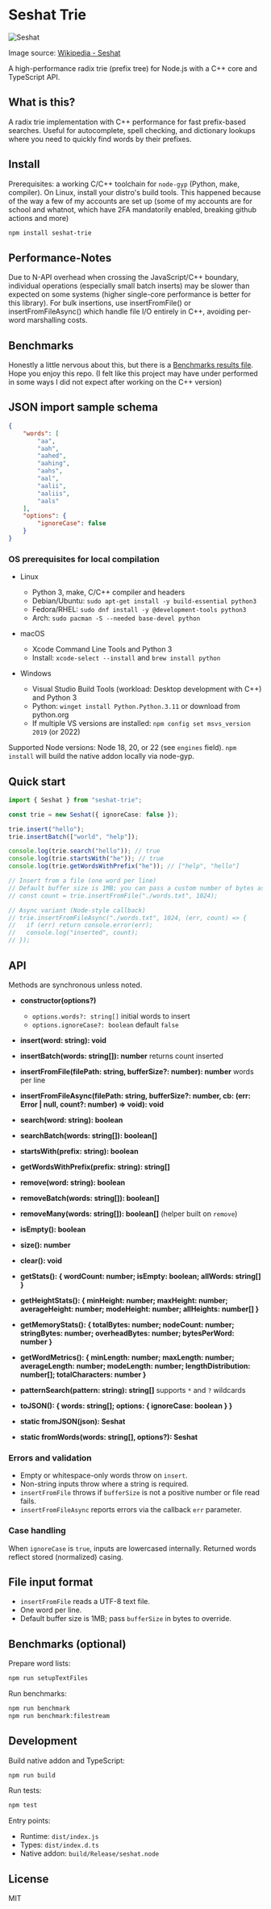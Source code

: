 # Seshat Trie

![Seshat](https://upload.wikimedia.org/wikipedia/commons/thumb/c/cc/Hatshepsut_and_Seshat.jpg/960px-Hatshepsut_and_Seshat.jpg)

Image source: [Wikipedia - Seshat](https://en.wikipedia.org/wiki/Seshat)

A high-performance radix trie (prefix tree) for Node.js with a C++ core and TypeScript API.

## What is this?

A radix trie implementation with C++ performance for fast prefix-based searches. Useful for autocomplete, spell checking, and dictionary lookups where you need to quickly find words by their prefixes.

## Install

Prerequisites: a working C/C++ toolchain for `node-gyp` (Python, make, compiler). On Linux, install your distro's build tools. This happened because of the way a few of my accounts are set up (some of my accounts are for school and whatnot, which have 2FA mandatorily enabled, breaking github actions and more)

```bash
npm install seshat-trie
```

## Performance-Notes
Due to N-API overhead when crossing the JavaScript/C++ boundary, individual operations (especially small batch inserts) may be slower than expected on some systems (higher single-core performance is better for this library). For bulk insertions, use insertFromFile() or insertFromFileAsync() which handle file I/O entirely in C++, avoiding per-word marshalling costs.

## Benchmarks

Honestly a little nervous about this, but there is a [Benchmarks results file](./benchmarks/benchmark.md). Hope you enjoy this repo. (I felt like this project may have under performed in some ways I did not expect after working on the C++ version)

## JSON import sample schema

```json
{
	"words": [
		"aa",
		"aah",
		"aahed",
		"aahing",
		"aahs",
		"aal",
		"aalii",
		"aaliis",
		"aals"
	],
	"options": {
		"ignoreCase": false
	}
}
```

### OS prerequisites for local compilation

- Linux

  - Python 3, make, C/C++ compiler and headers
  - Debian/Ubuntu: `sudo apt-get install -y build-essential python3`
  - Fedora/RHEL: `sudo dnf install -y @development-tools python3`
  - Arch: `sudo pacman -S --needed base-devel python`

- macOS

  - Xcode Command Line Tools and Python 3
  - Install: `xcode-select --install` and `brew install python`

- Windows
  - Visual Studio Build Tools (workload: Desktop development with C++) and Python 3
  - Python: `winget install Python.Python.3.11` or download from python.org
  - If multiple VS versions are installed: `npm config set msvs_version 2019` (or 2022)

Supported Node versions: Node 18, 20, or 22 (see `engines` field). `npm install` will build the native addon locally via node-gyp.

## Quick start

```ts
import { Seshat } from "seshat-trie";

const trie = new Seshat({ ignoreCase: false });

trie.insert("hello");
trie.insertBatch(["world", "help"]);

console.log(trie.search("hello")); // true
console.log(trie.startsWith("he")); // true
console.log(trie.getWordsWithPrefix("he")); // ["help", "hello"]

// Insert from a file (one word per line)
// Default buffer size is 1MB; you can pass a custom number of bytes as 2nd arg
// const count = trie.insertFromFile("./words.txt", 1024);

// Async variant (Node-style callback)
// trie.insertFromFileAsync("./words.txt", 1024, (err, count) => {
//   if (err) return console.error(err);
//   console.log("inserted", count);
// });
```

## API

Methods are synchronous unless noted.

- **constructor(options?)**

  - `options.words?: string[]` initial words to insert
  - `options.ignoreCase?: boolean` default `false`

- **insert(word: string): void**
- **insertBatch(words: string[]): number** returns count inserted
- **insertFromFile(filePath: string, bufferSize?: number): number** words per line
- **insertFromFileAsync(filePath: string, bufferSize?: number, cb: (err: Error | null, count?: number) => void): void**

- **search(word: string): boolean**
- **searchBatch(words: string[]): boolean[]**

- **startsWith(prefix: string): boolean**
- **getWordsWithPrefix(prefix: string): string[]**

- **remove(word: string): boolean**
- **removeBatch(words: string[]): boolean[]**
- **removeMany(words: string[]): boolean[]** (helper built on `remove`)

- **isEmpty(): boolean**
- **size(): number**
- **clear(): void**

- **getStats(): { wordCount: number; isEmpty: boolean; allWords: string[] }**
- **getHeightStats(): { minHeight: number; maxHeight: number; averageHeight: number; modeHeight: number; allHeights: number[] }**
- **getMemoryStats(): { totalBytes: number; nodeCount: number; stringBytes: number; overheadBytes: number; bytesPerWord: number }**
- **getWordMetrics(): { minLength: number; maxLength: number; averageLength: number; modeLength: number; lengthDistribution: number[]; totalCharacters: number }**

- **patternSearch(pattern: string): string[]** supports `*` and `?` wildcards

- **toJSON(): { words: string[]; options: { ignoreCase: boolean } }**
- **static fromJSON(json): Seshat**
- **static fromWords(words: string[], options?): Seshat**

### Errors and validation

- Empty or whitespace-only words throw on `insert`.
- Non-string inputs throw where a string is required.
- `insertFromFile` throws if `bufferSize` is not a positive number or file read fails.
- `insertFromFileAsync` reports errors via the callback `err` parameter.

### Case handling

When `ignoreCase` is `true`, inputs are lowercased internally. Returned words reflect stored (normalized) casing.

## File input format

- `insertFromFile` reads a UTF-8 text file.
- One word per line.
- Default buffer size is 1MB; pass `bufferSize` in bytes to override.

## Benchmarks (optional)

Prepare word lists:

```bash
npm run setupTextFiles
```

Run benchmarks:

```bash
npm run benchmark
npm run benchmark:filestream
```

## Development

Build native addon and TypeScript:

```bash
npm run build
```

Run tests:

```bash
npm test
```

Entry points:

- Runtime: `dist/index.js`
- Types: `dist/index.d.ts`
- Native addon: `build/Release/seshat.node`

## License

MIT